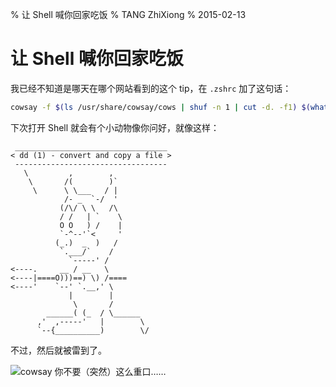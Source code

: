 % 让 Shell 喊你回家吃饭
% TANG ZhiXiong
% 2015-02-13


让 Shell 喊你回家吃饭
====================

我已经不知道是哪天在哪个网站看到的这个 tip，在 `.zshrc` 加了这句话：

```bash
cowsay -f $(ls /usr/share/cowsay/cows | shuf -n 1 | cut -d. -f1) $(whatis $(ls /bin) 2>/dev/null | shuf -n 1)
```

下次打开 Shell 就会有个小动物像你问好，就像这样：

```plain
 __________________________________
< dd (1) - convert and copy a file >
 ----------------------------------
   \         ,        ,
    \       /(        )`
     \      \ \___   / |
            /- _  `-/  '
           (/\/ \ \   /\
           / /   | `    \
           O O   ) /    |
           `-^--'`<     '
          (_.)  _  )   /
           `.___/`    /
             `-----' /
<----.     __ / __   \
<----|====O)))==) \) /====
<----'    `--' `.__,' \
             |        |
              \       /
        ______( (_  / \______
      ,'  ,-----'   |        \
      `--{__________)        \/

```

不过，然后就被雷到了。

![cowsay 你不要（突然）这么重口……](http://gnat-tang-shared-image.qiniudn.com/cowsay.jpg)